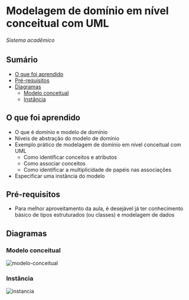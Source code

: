 # Modelagem de domínio em nível conceitual com UML
###### Sistema acadêmico

## Sumário
- [O que foi aprendido](#O-que-foi-aprendido)
- [Pré-requisitos](#Pré-requisitos)
- [Diagramas](#Diagramas)
  - [Modelo conceitual](#Modelo-conceitual)
  - [Instância](#Instância)

## O  que foi aprendido
- O que é domínio e modelo de domínio
- Níveis de abstração do modelo de domínio
- Exemplo prático de modelagem de domínio em nível conceitual com UML
  - Como identificar conceitos e atributos
  - Como associar conceitos
  - Como identificar a multiplicidade de papéis nas associações
- Especificar uma instância do modelo

## Pré-requisitos

- Para melhor aproveitamento da aula, é desejável já ter conhecimento básico de tipos estruturados (ou classes) e modelagem de dados

## Diagramas

### Modelo conceitual

![modelo-conceitual](https://user-images.githubusercontent.com/109005976/207045424-82b30918-a3a2-4bff-b200-3bad40388227.png)

### Instância

![instancia](https://user-images.githubusercontent.com/109005976/207044096-3bd3800a-63be-4895-95d6-d483ba64c8f9.png)


